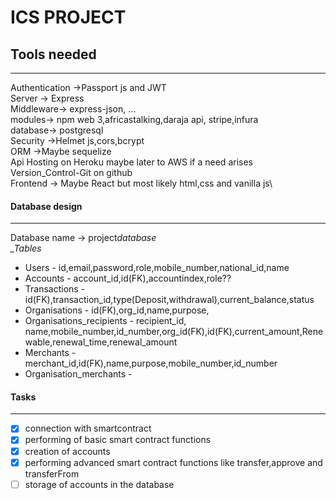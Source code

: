 # ICS PROJECT

## Tools needed

---

Authentication ->Passport js and JWT\
Server -> Express\
Middleware-> express-json, ...\
modules-> npm web 3,africastalking,daraja api, stripe,infura\
database-> postgresql\
Security ->Helmet js,cors,bcrypt\
ORM ->Maybe sequelize\
Api Hosting on Heroku maybe later to AWS if a need arises\
Version_Control-Git on github\
Frontend -> Maybe React but most likely html,css and vanilla js\

#### Database design

---

Database name -> project*database\
\_Tables*

- Users - id,email,password,role,mobile_number,national_id,name
- Accounts - account_id,id(FK),accountindex,role??
- Transactions - id(FK),transaction_id,type(Deposit,withdrawal),current_balance,status
- Organisations - id(FK),org_id,name,purpose,
- Organisations_recipients - recipient_id, name,mobile_number,id_number,org_id(FK),id(FK),current_amount,Renewable,renewal_time,renewal_amount
- Merchants - merchant_id,id(FK),name,purpose,mobile_number,id_number
- Organisation_merchants -

#### Tasks

---

- [x] connection with smartcontract
- [x] performing of basic smart contract functions
- [x] creation of accounts
- [x] performing advanced smart contract functions like transfer,approve and transferFrom
- [ ] storage of accounts in the database

